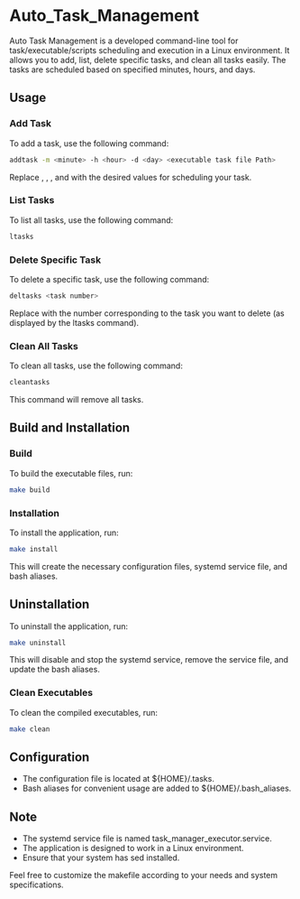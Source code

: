 # Auto_Task_Management
Auto Task Management is a developed command-line tool for task/executable/scripts scheduling and execution in a Linux environment. It allows you to add, list, delete specific tasks, and clean all tasks easily. The tasks are scheduled based on specified minutes, hours, and days.

## Usage
### Add Task
To add a task, use the following command:
```bash
addtask -m <minute> -h <hour> -d <day> <executable task file Path>
```
Replace <minute>, <hour>, <day>, and <executable task file Path> with the desired values for scheduling your task.

### List Tasks
To list all tasks, use the following command:
```bash
ltasks
```
### Delete Specific Task
To delete a specific task, use the following command:
```bash
deltasks <task number>
```
Replace <task number> with the number corresponding to the task you want to delete (as displayed by the ltasks command).

### Clean All Tasks
To clean all tasks, use the following command:
```bash
cleantasks
```
This command will remove all tasks.

## Build and Installation
### Build
To build the executable files, run:
```bash
make build
```
### Installation
To install the application, run:
```bash
make install
```
This will create the necessary configuration files, systemd service file, and bash aliases.

## Uninstallation
To uninstall the application, run:
```bash
make uninstall
```
This will disable and stop the systemd service, remove the service file, and update the bash aliases.

### Clean Executables
To clean the compiled executables, run:
```bash
make clean
```
## Configuration
- The configuration file is located at ${HOME}/.tasks.
- Bash aliases for convenient usage are added to ${HOME}/.bash_aliases.
## Note
- The systemd service file is named task_manager_executor.service.
- The application is designed to work in a Linux environment.
- Ensure that your system has sed installed.

Feel free to customize the makefile according to your needs and system specifications.

